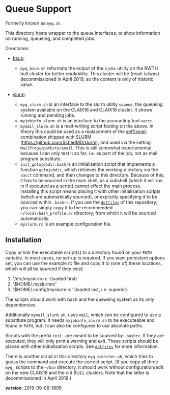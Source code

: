 # Queue Support

Formerly known as `myq.sh`.

This directory hosts wrapper to the queue interfaces,
to show information on running, queueing, and completed jobs.

Directories:

- [bsub](./bsub): 
  * `myq_bsub.sh` reformats the output of the `bjobs`
    utility on the RWTH bull cluster for better readability.
    This cluster will be (read: is/was) decommissioned in April 2019,
    so the content is only of historic value.

- [slurm](./slurm): 
  * `myq_slurm.sh` is an interface to the slurm utility `squeue`,
    the queueing system available on the CLAIX16 and CLAIX18 cluster.
    It shows running and pending jobs.  
  * `myjobinfo_slurm.sh` is an interface to the accounting tool `sacct`.  
  * `mymail_slurm.sh` is a mail-writing script footing on the above.
    In theory this could be used as a replacement of the 
    [seff/smail](https://github.com/SchedMD/slurm/tree/master/contribs/seff)
    combination shipped with SLURM (https://github.com/SchedMD/slurm),
    and used via the setting `MailProg=/path/to/smail`.
    This is still somewhat experiemental, because I can only test it so far;
    i.e. as part of the job, not as mail program substitute. 
  * `init_gotojobdir.bash` is an initialisation script that implements a function `gotojobdir`,
    which retrieves the working directory via the `sacct` command, 
    and then changes to this directory.
    Because of this, it has to be sourced in the main shell,
    as a subshell (which it will run in if executed as a script) 
    cannot effect the main process.  
    Installing this script means placing it with other initialisation scripts 
    (which are automatically sourced), or explicitly specifying it to be sourced within `.bashrc`.
    If you use the [`dotfiles`](/dotfiles/) of this repository,
    you can simply copy it to the recommended `~/local/bash_profile.d/` directory,
    from which it will be sourced automatically.
  * `myslurm.rc` is an example configuration file.

## Installation

Copy or link the executable script(s) to a directory found on your `PATH` variable.
In most cases, no set-up is required.
If you want persistent options set, you can use the example rc file 
and copy it to (one of) these locations, which will all be sourced if they exist:

1. '/etc/myslurm.rc'          (loaded first)
2. '$HOME/.myslurmrc' 
3. '$HOME/.config/myslurm.rc' (loaded last, i.e. superior)

The scripts should work with bash and the queueing system as its only dependencies.
 
Additionally `mymail_slurm.sh`, uses `mail`, which can be configured to use a substitute program.
It needs `myjobinfo_slurm.sh` to be executeable and found in `PATH`, 
but it can also be configured to use absolute paths.

Scripts with the prefix `init_` are meant to be sourced by `.bashrc`. 
If they are executed, they will only print a warning and exit.
These scripts should be placed with other initialisation scripts.
See [`dotfiles`](/dotfiles/) for more information.

There is another script in this directory `myq_switcher.sh`, which tries to guess the
command and execute the correct script.
(If you copy all three `myq_` scripts to the `~/bin` directory, 
it should work without configuration/edit on the new CLAIX18 and the old BULL clusters.
Note that the latter is decommissioned in April 2019.)

___version___: 2019-09-09-1805
